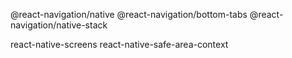 @react-navigation/native
@react-navigation/bottom-tabs
@react-navigation/native-stack


react-native-screens
react-native-safe-area-context